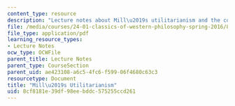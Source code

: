 ```yaml
---
content_type: resource
description: "Lecture notes about Mill\u2019s utilitarianism and the concept of consequentialism."
file: /media/courses/24-01-classics-of-western-philosophy-spring-2016/8cf8181e39df98eebddc575255ccd261_MIT24_01S16_SES21.pdf
file_type: application/pdf
learning_resource_types:
- Lecture Notes
ocw_type: OCWFile
parent_title: Lecture Notes
parent_type: CourseSection
parent_uid: ae423108-a6c5-4fc6-f599-06f4680c63c3
resourcetype: Document
title: "Mill\u2019s Utilitarianism"
uid: 8cf8181e-39df-98ee-bddc-575255ccd261
---
```

